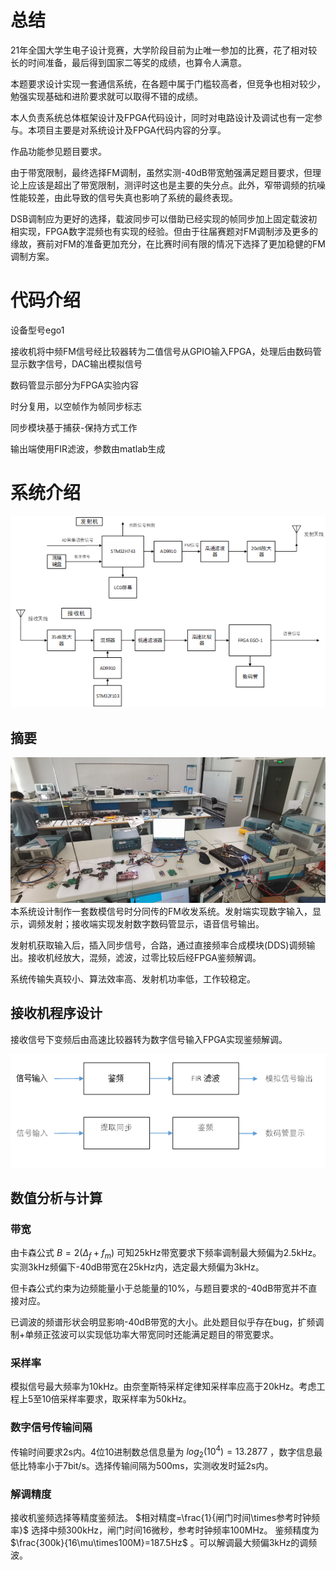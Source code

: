 # 总结

21年全国大学生电子设计竞赛，大学阶段目前为止唯一参加的比赛，花了相对较长的时间准备，最后得到国家二等奖的成绩，也算令人满意。

本题要求设计实现一套通信系统，在各题中属于门槛较高者，但竞争也相对较少，勉强实现基础和进阶要求就可以取得不错的成绩。

本人负责系统总体框架设计及FPGA代码设计，同时对电路设计及调试也有一定参与。本项目主要是对系统设计及FPGA代码内容的分享。

作品功能参见题目要求。

由于带宽限制，最终选择FM调制，虽然实测-40dB带宽勉强满足题目要求，但理论上应该是超出了带宽限制，测评时这也是主要的失分点。此外，窄带调频的抗噪性能较差，由此导致的信号失真也影响了系统的最终表现。

DSB调制应为更好的选择，载波同步可以借助已经实现的帧同步加上固定载波初相实现，FPGA数字混频也有实现的经验。但由于往届赛题对FM调制涉及更多的缘故，赛前对FM的准备更加充分，在比赛时间有限的情况下选择了更加稳健的FM调制方案。


# 代码介绍

设备型号ego1

接收机将中频FM信号经比较器转为二值信号从GPIO输入FPGA，处理后由数码管显示数字信号，DAC输出模拟信号

数码管显示部分为FPGA实验内容

时分复用，以空帧作为帧同步标志

同步模块基于捕获-保持方式工作

输出端使用FIR滤波，参数由matlab生成


# 系统介绍

![p1](./images/p1.png)

## 摘要

![p3](./images/p3.png)
本系统设计制作一套数模信号时分同传的FM收发系统。发射端实现数字输入，显示，调频发射；接收端实现发射数字数码管显示，语音信号输出。

发射机获取输入后，插入同步信号，合路，通过直接频率合成模块(DDS)调频输出。接收机经放大，混频，滤波，过零比较后经FPGA鉴频解调。

系统传输失真较小、算法效率高、发射机功率低，工作较稳定。


## 接收机程序设计

接收信号下变频后由高速比较器转为数字信号输入FPGA实现鉴频解调。

![p2](./images/p2.png)


## 数值分析与计算

### 带宽

由卡森公式 $B=2(\Delta_f+f_m)$ 可知25kHz带宽要求下频率调制最大频偏为2.5kHz。实测3kHz频偏下-40dB带宽在25kHz内，选定最大频偏为3kHz。

但卡森公式约束为边频能量小于总能量的10%，与题目要求的-40dB带宽并不直接对应。

已调波的频谱形状会明显影响-40dB带宽的大小。此处题目似乎存在bug，扩频调制+单频正弦波可以实现低功率大带宽同时还能满足题目的带宽要求。

### 采样率

模拟信号最大频率为10kHz。由奈奎斯特采样定律知采样率应高于20kHz。考虑工程上5至10倍采样率要求，取采样率为50kHz。

### 数字信号传输间隔

传输时间要求2s内。4位10进制数总信息量为 $log_2(10^4)=13.2877$ ，数字信息最低比特率小于7bit/s。选择传输间隔为500ms，实测收发时延2s内。

### 解调精度

接收机鉴频选择等精度鉴频法。 $相对精度=\frac{1}{闸门时间\times参考时钟频率}$ 选择中频300kHz，闸门时间16微秒，参考时钟频率100MHz。
鉴频精度为 $\frac{300k}{16\mu\times100M}=187.5Hz$ 。可以解调最大频偏3kHz的调频波。